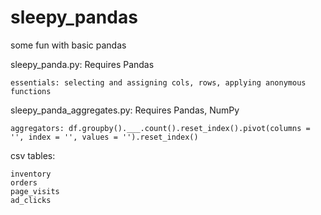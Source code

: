 # sleepy_pandas
some fun with basic pandas

sleepy_panda.py: Requires Pandas

    essentials: selecting and assigning cols, rows, applying anonymous functions
    
sleepy_panda_aggregates.py: Requires Pandas, NumPy

    aggregators: df.groupby().___.count().reset_index().pivot(columns = '', index = '', values = '').reset_index()

csv tables:
    
    inventory
    orders
    page_visits
    ad_clicks
    
    
